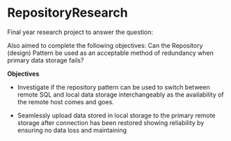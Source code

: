 # RepositoryResearch

Final year research project to answer the question: 

Also aimed to complete the following objectives: Can the Repository (design) Pattern be used as an acceptable method of redundancy when primary data storage fails?

**Objectives**
-	Investigate if the repository pattern can be used to switch between remote SQL and local data storage interchangeably as the availability of the remote host comes and goes.

-	Seamlessly upload data stored in local storage to the primary remote storage after connection has been restored showing reliability by ensuring no data loss and maintaining
